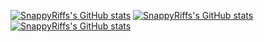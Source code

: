
<!---
SnappyRiffs/SnappyRiffs is a ✨ special ✨ repository because its `README.md` (this file) appears on your GitHub profile.
You can click the Preview link to take a look at your changes.
--->

[![SnappyRiffs's GitHub stats](https://github-readme-stats.vercel.app/api?username=SnappyRiffs)](https://github.com/anuraghazra/github-readme-stats)
[![SnappyRiffs's GitHub stats](https://github-readme-stats.vercel.app/api/top-langs/?username=SnappyRiffs&layout=pie)](https://github.com/anuraghazra/github-readme-stats)
[![SnappyRiffs's GitHub stats](https://github-readme-stats.vercel.app/api/pin?username=SnappyRiffs&show_onwer=true)](https://github.com/anuraghazra/github-readme-stats)

